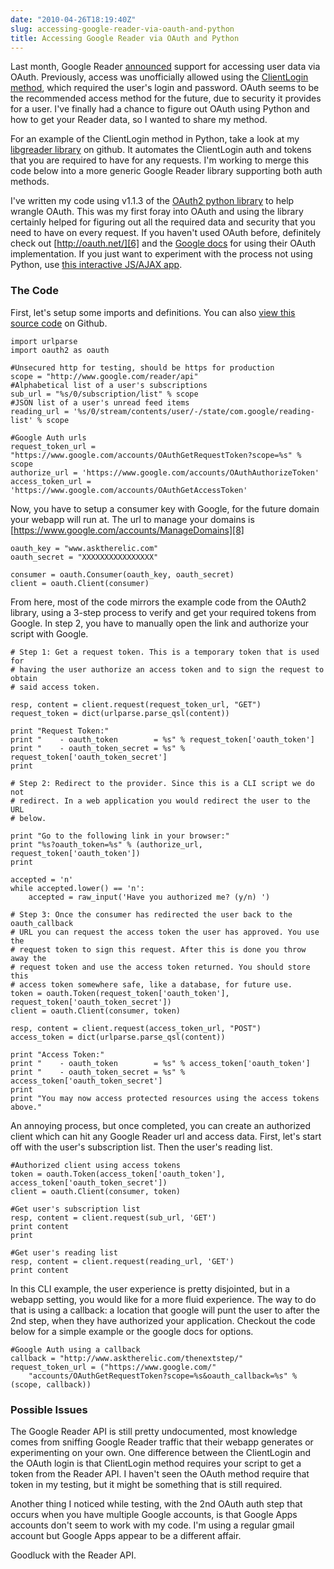 ```yaml
---
date: "2010-04-26T18:19:40Z"
slug: accessing-google-reader-via-oauth-and-python
title: Accessing Google Reader via OAuth and Python
---
```


Last month, Google Reader [announced][1] support for accessing user data via
OAuth. Previously, access was unofficially allowed using the [ClientLogin
method][2], which required the user's login and password. OAuth seems to be the
recommended access method for the future, due to security it provides for
a user. I've finally had a chance to figure out OAuth using Python and how to
get your Reader data, so I wanted to share my method.

For an example of the ClientLogin method in Python, take a look at my
[libgreader library][3] on github. It automates the ClientLogin auth and tokens
that you are required to have for any requests. I'm working to merge this code
below into a more generic Google Reader library supporting both auth methods.

I've written my code using v1.1.3 of the [OAuth2 python library][4] to help
wrangle OAuth. This was my first foray into OAuth and using the library
certainly helped for figuring out all the required data and security that you
need to have on every request. If you haven't used OAuth before, definitely
check out [http://oauth.net/][6] and the [Google docs][7] for using their OAuth
implementation. If you just want to experiment with the process not using
Python, use [this interactive JS/AJAX app][5].

### The Code

First, let's setup some imports and definitions. You can also [view this source
code][9] on Github.

    import urlparse
    import oauth2 as oauth

    #Unsecured http for testing, should be https for production
    scope = "http://www.google.com/reader/api"
    #Alphabetical list of a user's subscriptions
    sub_url = "%s/0/subscription/list" % scope
    #JSON list of a user's unread feed items
    reading_url = '%s/0/stream/contents/user/-/state/com.google/reading-list' % scope

    #Google Auth urls
    request_token_url = "https://www.google.com/accounts/OAuthGetRequestToken?scope=%s" % scope
    authorize_url = 'https://www.google.com/accounts/OAuthAuthorizeToken'
    access_token_url = 'https://www.google.com/accounts/OAuthGetAccessToken'

Now, you have to setup a consumer key with Google, for the future domain your
webapp will run at. The url to manage your domains is
[https://www.google.com/accounts/ManageDomains][8]

    oauth_key = "www.asktherelic.com"
    oauth_secret = "XXXXXXXXXXXXXXXX"

    consumer = oauth.Consumer(oauth_key, oauth_secret)
    client = oauth.Client(consumer)

From here, most of the code mirrors the example code from the OAuth2 library,
using a 3-step process to verify and get your required tokens from Google. In
step 2, you have to manually open the link and authorize your script with
Google.

    # Step 1: Get a request token. This is a temporary token that is used for
    # having the user authorize an access token and to sign the request to obtain
    # said access token.

    resp, content = client.request(request_token_url, "GET")
    request_token = dict(urlparse.parse_qsl(content))

    print "Request Token:"
    print "    - oauth_token        = %s" % request_token['oauth_token']
    print "    - oauth_token_secret = %s" % request_token['oauth_token_secret']
    print

    # Step 2: Redirect to the provider. Since this is a CLI script we do not
    # redirect. In a web application you would redirect the user to the URL
    # below.

    print "Go to the following link in your browser:"
    print "%s?oauth_token=%s" % (authorize_url, request_token['oauth_token'])
    print

    accepted = 'n'
    while accepted.lower() == 'n':
        accepted = raw_input('Have you authorized me? (y/n) ')

    # Step 3: Once the consumer has redirected the user back to the oauth_callback
    # URL you can request the access token the user has approved. You use the
    # request token to sign this request. After this is done you throw away the
    # request token and use the access token returned. You should store this
    # access token somewhere safe, like a database, for future use.
    token = oauth.Token(request_token['oauth_token'], request_token['oauth_token_secret'])
    client = oauth.Client(consumer, token)

    resp, content = client.request(access_token_url, "POST")
    access_token = dict(urlparse.parse_qsl(content))

    print "Access Token:"
    print "    - oauth_token        = %s" % access_token['oauth_token']
    print "    - oauth_token_secret = %s" % access_token['oauth_token_secret']
    print
    print "You may now access protected resources using the access tokens above."

An annoying process, but once completed, you can create an authorized client
which can hit any Google Reader url and access data. First, let's start off with
the user's subscription list. Then the user's reading list.

    #Authorized client using access tokens
    token = oauth.Token(access_token['oauth_token'], access_token['oauth_token_secret'])
    client = oauth.Client(consumer, token)

    #Get user's subscription list
    resp, content = client.request(sub_url, 'GET')
    print content
    print

    #Get user's reading list
    resp, content = client.request(reading_url, 'GET')
    print content

In this CLI example, the user experience is pretty disjointed, but in a webapp setting, you would like for a more fluid experience. The way to do that is using a callback: a location that google will punt the user to after the 2nd step, when they have authorized your application. Checkout the code below for a simple example or the google docs for options.

    #Google Auth using a callback
    callback = "http://www.asktherelic.com/thenextstep/"
    request_token_url = ("https://www.google.com/"
        "accounts/OAuthGetRequestToken?scope=%s&oauth_callback=%s" % (scope, callback))

### Possible Issues

The Google Reader API is still pretty undocumented, most knowledge comes from
sniffing Google Reader traffic that their webapp generates or experimenting on
your own. One difference between the ClientLogin and the OAuth login is that
ClientLogin method requires your script to get a token from the Reader API.
I haven't seen the OAuth method require that token in my testing, but it might
be something that is still required.

Another thing I noticed while testing, with the 2nd OAuth auth step that occurs
when you have multiple Google accounts, is that Google Apps accounts don't seem
to work with my code. I'm using a regular gmail account but Google Apps appear
to be a different affair.

Goodluck with the Reader API.

[1]: http://groups.google.com/group/fougrapi/browse_thread/thread/4430c9a6dea4d70f "Groups post on OAuth access"
[2]: http://code.google.com/apis/accounts/docs/AuthForInstalledApps.html "Authentication using ClientLogin"
[3]: http://github.com/askedrelic/libgreader "Python library for working with Google Reader"
[4]: http://github.com/simplegeo/python-oauth2/ "OAuth2 v1.1.3"
[5]: http://googlecodesamples.com/oauth_playground/ "Interactive OAuth using AJAX"
[6]: http://oauth.net/
[7]: http://code.google.com/apis/accounts/docs/OAuth.html "docs for Google OAuth for Webapps"
[8]: https://www.google.com/accounts/ManageDomains "Getting your OAuth key/secret"
[9]: http://gist.github.com/380090

